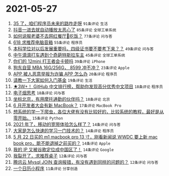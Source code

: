 # 2021-05-27

1. [35 了，咱们程序员未来的路咋走呀](https://www.v2ex.com/t/779479) `91条评论` `生活`
1. [抖音一进去就自动播放太恶心了](https://www.v2ex.com/t/779511) `85条评论` `全球工单系统`
1. [如何说服老婆不去网红餐厅🍴吃饭？](https://www.v2ex.com/t/779502) `77条评论` `问与答`
1. [618 求推荐电脑音箱](https://www.v2ex.com/t/779473) `55条评论` `程序员`
1. [本科学位对以后发展重要吗，四级证书要不要考下来？？](https://www.v2ex.com/t/779483) `49条评论` `问与答`
1. [中午滴滴打车遇到个奇葩特斯拉车主](https://www.v2ex.com/t/779566) `45条评论` `全球工单系统`
1. [你们的 12mini 打王者会卡顿吗](https://www.v2ex.com/t/779495) `39条评论` `iPhone`
1. [狗东自营 MBA 16G/256G， 8599 冲不冲？](https://www.v2ex.com/t/779582) `23条评论` `Apple`
1. [APP 被人恶意举报为诈骗 APP 怎么办](https://www.v2ex.com/t/779503) `20条评论` `程序员`
1. [请教一下大家如何入门基金](https://www.v2ex.com/t/779578) `19条评论` `生活`
1. [★3W+！ GitHub 中文排行榜，帮助你发现高分优秀中文项目](https://www.v2ex.com/t/779527) `18条评论` `程序员`
1. [电子烟思考](https://www.v2ex.com/t/779513) `18条评论` `问与答`
1. [坐标北京，有用摩托通勤的伙伴吗？](https://www.v2ex.com/t/779509) `18条评论` `北京`
1. [6 月开发者大会有新 MacBook？](https://www.v2ex.com/t/779540) `17条评论` `MacBook Pro`
1. [想系统的学一下爬虫，各位大佬有没有比较好的，比较系统的教程，最好是从零开始。](https://www.v2ex.com/t/779500) `15条评论` `Python`
1. [2021 年了，移动的宽带体验怎么样了？](https://www.v2ex.com/t/779580) `14条评论` `问与答`
1. [大家是怎么快速的学习一门技术的？](https://www.v2ex.com/t/779576) `14条评论` `程序员`
1. [5 月 22 日买的 m1 macbook pro 13 寸，刚看新闻说 WWDC 要上新 mac book pro，能不能退掉之前买的？](https://www.v2ex.com/t/779520) `14条评论` `Apple`
1. [我的 IP 又被谷歌定位成中国区了！](https://www.v2ex.com/t/779506) `14条评论` `Google`
1. [我裂开了，求推荐桌子](https://www.v2ex.com/t/779536) `12条评论` `问与答`
1. [腾讯云 Mysql JOIN 查询报错，有没有遇到同样的问题的？](https://www.v2ex.com/t/779525) `12条评论` `问与答`
1. [一个日历小程序](https://www.v2ex.com/t/779581) `11条评论` `分享创造`
